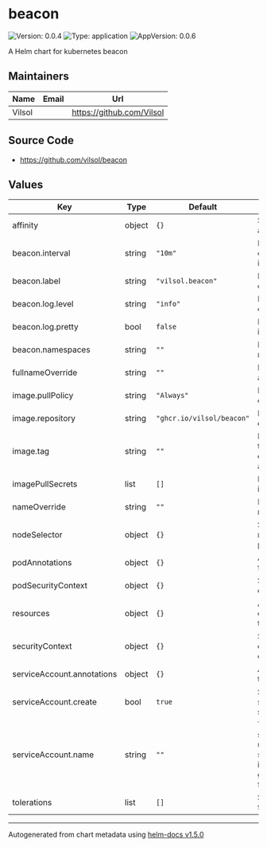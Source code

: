 # beacon

![Version: 0.0.4](https://img.shields.io/badge/Version-0.0.4-informational?style=flat-square) ![Type: application](https://img.shields.io/badge/Type-application-informational?style=flat-square) ![AppVersion: 0.0.6](https://img.shields.io/badge/AppVersion-0.0.6-informational?style=flat-square)

A Helm chart for kubernetes beacon

## Maintainers

| Name | Email | Url |
| ---- | ------ | --- |
| Vilsol |  | https://github.com/Vilsol |

## Source Code

* <https://github.com/vilsol/beacon>

## Values

| Key | Type | Default | Description |
|-----|------|---------|-------------|
| affinity | object | `{}` | Specify the affinity for all pods |
| beacon.interval | string | `"10m"` | Interval between checking for updated images |
| beacon.label | string | `"vilsol.beacon"` | Label to filter deployments |
| beacon.log.level | string | `"info"` | Level to show log events at |
| beacon.log.pretty | bool | `false` | Pretty print log output instead of json |
| beacon.namespaces | string | `""` | List of namespaces to monitor (empty = all) |
| fullnameOverride | string | `""` | Full name override for all resources |
| image.pullPolicy | string | `"Always"` | Pull policy of the deployment |
| image.repository | string | `"ghcr.io/vilsol/beacon"` | Image to be used for deployment |
| image.tag | string | `""` | Image tag. Overrides the image tag whose default is the chart appVersion. |
| imagePullSecrets | list | `[]` | List of secrets for images |
| nameOverride | string | `""` | Name override for all resources |
| nodeSelector | object | `{}` | Specify the nodeSelector for all pods |
| podAnnotations | object | `{}` | Any extra annotations for all pods |
| podSecurityContext | object | `{}` | Security context override for all pods |
| resources | object | `{}` | Any resource configuration applied to all pods |
| securityContext | object | `{}` | Security context override for all containers |
| serviceAccount.annotations | object | `{}` | Annotations to add to the service account |
| serviceAccount.create | bool | `true` | Specifies whether a service account should be created |
| serviceAccount.name | string | `""` | The name of the service account to use. If not set and serviceAccount.create is true, a name is generated using the fullname template |
| tolerations | list | `[]` | Specify the tolerations for all pods |

----------------------------------------------
Autogenerated from chart metadata using [helm-docs v1.5.0](https://github.com/norwoodj/helm-docs/releases/v1.5.0)
